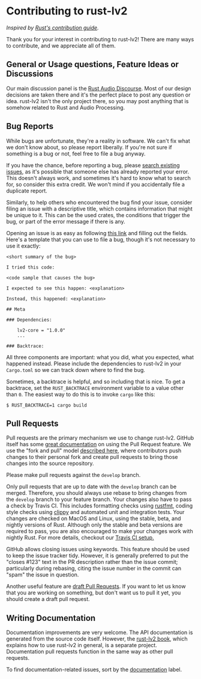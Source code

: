 # Contributing to rust-lv2

*Inspired by [Rust's contribution guide](https://github.com/rust-lang/rust/blob/d9051341a1c142542a3f7dab509266606c775382/CONTRIBUTING.md).*

Thank you for your interest in contributing to rust-lv2! There are many ways to contribute, and we appreciate all of them.

## General or Usage questions, Feature Ideas or Discussions

Our main discussion panel is the [Rust Audio Discourse](https://rust-audio.discourse.group/). Most of our design decisions are taken there and it's the perfect place to post any question or idea. rust-lv2 isn't the only project there, so you may post anything that is somehow related to Rust and Audio Processing.

## Bug Reports

While bugs are unfortunate, they're a reality in software. We can't fix what we don't know about, so please report liberally. If you're not sure if something is a bug or not, feel free to file a bug anyway.

If you have the chance, before reporting a bug, please [search existing issues](https://github.com/RustAudio/rust-lv2/issues), as it's possible that someone else has already reported your error. This doesn't always work, and sometimes it's hard to know what to search for, so consider this extra credit. We won't mind if you accidentally file a duplicate report.

Similarly, to help others who encountered the bug find your issue, consider filing an issue with a descriptive title, which contains information that might be unique to it. This can be the used crates, the conditions that trigger the bug, or part of the error message if there is any.

Opening an issue is as easy as following [this link](https://github.com/RustAudio/rust-lv2/issues/new) and filling out the fields. Here's a template that you can use to file a bug, though it's not necessary to use it exactly:

``` MD
<short summary of the bug>

I tried this code:

<code sample that causes the bug>

I expected to see this happen: <explanation>

Instead, this happened: <explanation>

## Meta

### Dependencies:

    lv2-core = "1.0.0"
    ...

### Backtrace:
```

All three components are important: what you did, what you expected, what happened instead. Please include the dependencies to rust-lv2 in your `Cargo.toml` so we can track down where to find the bug.

Sometimes, a backtrace is helpful, and so including that is nice. To get a backtrace, set the `RUST_BACKTRACE` environment variable to a value other than `0`. The easiest way to do this is to invoke `cargo` like this:

    $ RUST_BACKTRACE=1 cargo build

## Pull Requests

Pull requests are the primary mechanism we use to change rust-lv2. GitHub itself has some [great documentation](https://help.github.com/articles/about-pull-requests/) on using the Pull Request feature. We use the "fork and pull" model [described here](https://help.github.com/articles/about-collaborative-development-models/), where contributors push changes to their personal fork and create pull requests to bring those changes into the source repository.

Please make pull requests against the `develop` branch.

Only pull requests that are up to date with the `develop` branch can be merged. Therefore, you should always use rebase to bring changes from the `develop` branch to your feature branch. Your changes also have to pass a check by Travis CI. This includes formatting checks using [rustfmt](https://github.com/rust-lang/rustfmt), coding style checks using [clippy](https://github.com/rust-lang/rust-clippy) and automated unit and integration tests. Your changes are checked on MacOS and Linux, using the stable, beta, and nightly versions of Rust. Although only the stable and beta versions are required to pass, you are also encouraged to make your changes work with nightly Rust. For more details, checkout our [Travis CI setup.](.travis.yml)

GitHub allows closing issues using keywords. This feature should be used to keep the issue tracker tidy. However, it is generally preferred to put the "closes #123" text in the PR description rather than the issue commit; particularly during rebasing, citing the issue number in the commit can "spam" the issue in question.

Another useful feature are [draft Pull Requests](https://github.blog/2019-02-14-introducing-draft-pull-requests/). If you want to let us know that you are working on something, but don't want us to pull it yet, you should create a draft pull request.

## Writing Documentation

Documentation improvements are very welcome. The API documentation is generated from the source code itself. However, the [rust-lv2 book](https://github.com/Janonard/rust-lv2-book), which explains how to use rust-lv2 in general, is a separate project. Documentation pull requests function in the same way as other pull requests.

To find documentation-related issues, sort by the [documentation](https://github.com/RustAudio/rust-lv2/labels/documentation) label.